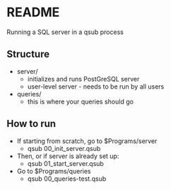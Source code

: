 # README #

Running a SQL server in a qsub process

## Structure ##

* server/
     * initializes and runs PostGreSQL server
     * user-level server - needs to be run by all users
* queries/
     * this is where your queries should go



## How to run ##

* If starting from scratch, go to $Programs/server
     * qsub 00_init_server.qsub
* Then, or if server is already set up:
     * qsub 01_start_server.qsub
* Go to $Programs/queries
     * qsub 00_queries-test.qsub 
